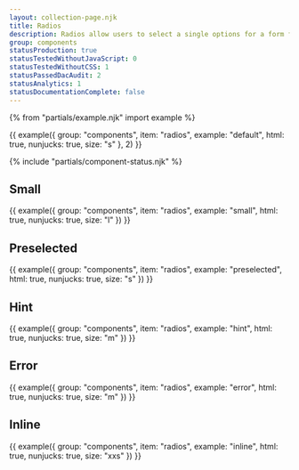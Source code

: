 ```yaml
---
layout: collection-page.njk
title: Radios
description: Radios allow users to select a single options for a form field.
group: components
statusProduction: true
statusTestedWithoutJavaScript: 0
statusTestedWithoutCSS: 1
statusPassedDacAudit: 2
statusAnalytics: 1
statusDocumentationComplete: false
---
```


{% from "partials/example.njk" import example %}

{{ example({ group: "components", item: "radios", example: "default", html: true, nunjucks: true, size: "s" }, 2) }}

{% include "partials/component-status.njk" %}

## Small

{{ example({ group: "components", item: "radios", example: "small", html: true, nunjucks: true, size: "l" }) }}

## Preselected

{{ example({ group: "components", item: "radios", example: "preselected", html: true, nunjucks: true, size: "s" }) }}

## Hint

{{ example({ group: "components", item: "radios", example: "hint", html: true, nunjucks: true, size: "m" }) }}

## Error

{{ example({ group: "components", item: "radios", example: "error", html: true, nunjucks: true, size: "m" }) }}

## Inline

{{ example({ group: "components", item: "radios", example: "inline", html: true, nunjucks: true, size: "xxs" }) }}

